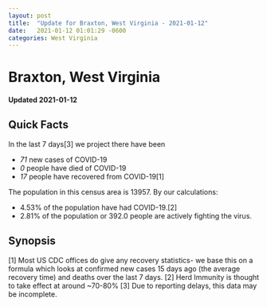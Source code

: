 ```yaml
---
layout: post
title:  "Update for Braxton, West Virginia - 2021-01-12"
date:   2021-01-12 01:01:29 -0600
categories: West Virginia
---
```


# Braxton, West Virginia
#### Updated 2021-01-12

## Quick Facts

In the last 7 days[3] we project there have been
- *71* new cases of COVID-19
- *0* people have died of COVID-19
- *17* people have recovered from COVID-19[1]

The population in this census area is 13957. By our calculations:
- 4.53% of the population have had COVID-19.[2]
- 2.81% of the population or 392.0 people are actively fighting the virus.

## Synopsis




[1] Most US CDC offices do give any recovery statistics- we base this on a formula which looks at confirmed new cases
15 days ago (the average recovery time) and deaths over the last 7 days.
[2] Herd Immunity is thought to take effect at around ~70-80%
[3] Due to reporting delays, this data may be incomplete. 
    